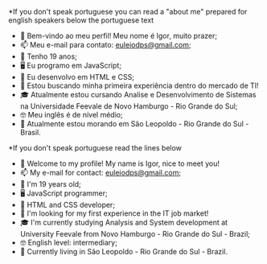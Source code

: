 *If you don't speak portuguese you can read a "about me" prepared for english speakers below the portuguese text

- 👋 Bem-vindo ao meu perfil! Meu nome é Igor, muito prazer;
- 📫 Meu e-mail para contato: euleiodps@gmail.com;
- 🧑 Tenho 19 anos;
- 🖥️ Eu programo em JavaScript;
- 🌱 Eu desenvolvo em HTML e CSS;
- 🔎 Estou buscando minha primeira experiência dentro do mercado de TI!
- 🎓 Atualmente estou cursando Analise e Desenvolvimento de Sistemas na Universidade Feevale de Novo Hamburgo - Rio Grande do Sul;
- 🤓 Meu inglês é de nível médio;
- 📌 Atualmente estou morando em São Leopoldo - Rio Grande do Sul - Brasil.

*If you don't speak portuguese read the lines below

- 👋 Welcome to my profile! My name is Igor, nice to meet you!
- 📫 My e-mail for contact: euleiodps@gmail.com;
- 🧑 I'm 19 years old;
- 🖥️ JavaScript programmer;
- 🌱 HTML and CSS developer;
- 🔎 I'm looking for my first experience in the IT job market!
- 🎓 I'm currently studying Analysis and System development at University Feevale from Novo Hamburgo - Rio Grande do Sul - Brazil;
- 🤓 English level: intermediary;
- 📌 Currently living in São Leopoldo - Rio Grande do Sul - Brazil.
